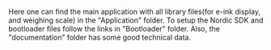 Here one can find the main application with all library files(for e-ink display, and weighing scale) in the "Application" folder.
To setup the Nordic SDK and bootloader files follow the links in "Bootloader" folder. Also, the "documentation" folder has some good technical data.
